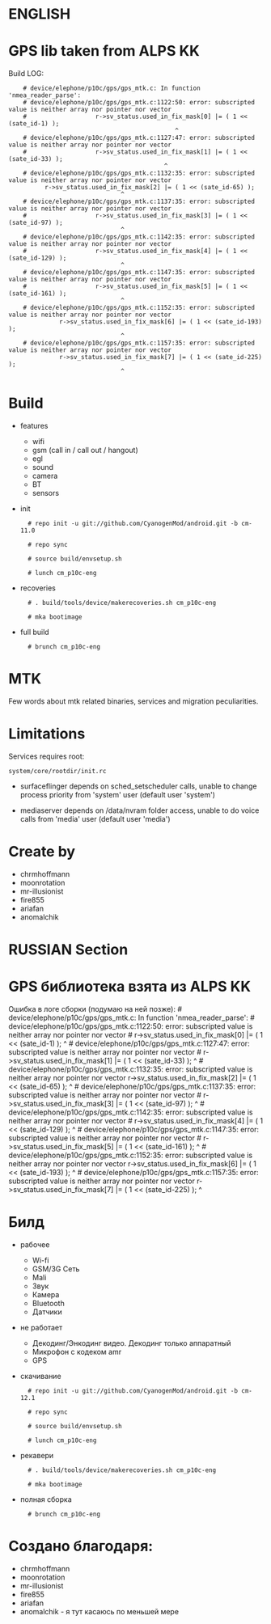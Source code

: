 # ENGLISH

# GPS lib taken from ALPS KK
Build LOG:

        # device/elephone/p10c/gps/gps_mtk.c: In function 'nmea_reader_parse':
        # device/elephone/p10c/gps/gps_mtk.c:1122:50: error: subscripted value is neither array nor pointer nor vector
        #                   r->sv_status.used_in_fix_mask[0] |= ( 1 << (sate_id-1) );
                                                  ^
        # device/elephone/p10c/gps/gps_mtk.c:1127:47: error: subscripted value is neither array nor pointer nor vector
        #                   r->sv_status.used_in_fix_mask[1] |= ( 1 << (sate_id-33) );
                                               ^
        # device/elephone/p10c/gps/gps_mtk.c:1132:35: error: subscripted value is neither array nor pointer nor vector
      		  r->sv_status.used_in_fix_mask[2] |= ( 1 << (sate_id-65) );
                                   ^
        # device/elephone/p10c/gps/gps_mtk.c:1137:35: error: subscripted value is neither array nor pointer nor vector
        #                   r->sv_status.used_in_fix_mask[3] |= ( 1 << (sate_id-97) );
                                   ^
        # device/elephone/p10c/gps/gps_mtk.c:1142:35: error: subscripted value is neither array nor pointer nor vector
        #                   r->sv_status.used_in_fix_mask[4] |= ( 1 << (sate_id-129) );
                                   ^
        # device/elephone/p10c/gps/gps_mtk.c:1147:35: error: subscripted value is neither array nor pointer nor vector
        #                   r->sv_status.used_in_fix_mask[5] |= ( 1 << (sate_id-161) );
                                   ^
        # device/elephone/p10c/gps/gps_mtk.c:1152:35: error: subscripted value is neither array nor pointer nor vector
                  r->sv_status.used_in_fix_mask[6] |= ( 1 << (sate_id-193) );
                                   ^
        # device/elephone/p10c/gps/gps_mtk.c:1157:35: error: subscripted value is neither array nor pointer nor vector
                  r->sv_status.used_in_fix_mask[7] |= ( 1 << (sate_id-225) );
                                   ^


# Build

* features

  * wifi
  * gsm (call in / call out / hangout)
  * egl
  * sound
  * camera
  * BT
  * sensors

* init

        # repo init -u git://github.com/CyanogenMod/android.git -b cm-11.0
        
        # repo sync
        
        # source build/envsetup.sh
        
        # lunch cm_p10c-eng

* recoveries

        # . build/tools/device/makerecoveries.sh cm_p10c-eng
    
        # mka bootimage

* full build

        # brunch cm_p10c-eng

# MTK

Few words about mtk related binaries, services and migration peculiarities.

# Limitations

Services requires root:

`system/core/rootdir/init.rc`

  * surfaceflinger depends on sched_setscheduler calls, unable to change process priority from 'system' user (default user 'system')

  * mediaserver depends on /data/nvram folder access, unable to do voice calls from 'media' user (default user 'media')

  
# Create by
  * chrmhoffmann
  * moonrotation
  * mr-illusionist
  * fire855
  * ariafan
  * anomalchik 
  
  
# RUSSIAN Section

# GPS библиотека взята из ALPS KK
Ошибка в логе сборки (подумаю на ней позже): 
        # device/elephone/p10c/gps/gps_mtk.c: In function 'nmea_reader_parse':
        # device/elephone/p10c/gps/gps_mtk.c:1122:50: error: subscripted value is neither array nor pointer nor vector
        #                   r->sv_status.used_in_fix_mask[0] |= ( 1 << (sate_id-1) );
                                                  ^
        # device/elephone/p10c/gps/gps_mtk.c:1127:47: error: subscripted value is neither array nor pointer nor vector
        #                   r->sv_status.used_in_fix_mask[1] |= ( 1 << (sate_id-33) );
                                               ^
        # device/elephone/p10c/gps/gps_mtk.c:1132:35: error: subscripted value is neither array nor pointer nor vector
      		  r->sv_status.used_in_fix_mask[2] |= ( 1 << (sate_id-65) );
                                   ^
        # device/elephone/p10c/gps/gps_mtk.c:1137:35: error: subscripted value is neither array nor pointer nor vector
        #                   r->sv_status.used_in_fix_mask[3] |= ( 1 << (sate_id-97) );
                                   ^
        # device/elephone/p10c/gps/gps_mtk.c:1142:35: error: subscripted value is neither array nor pointer nor vector
        #                   r->sv_status.used_in_fix_mask[4] |= ( 1 << (sate_id-129) );
                                   ^
        # device/elephone/p10c/gps/gps_mtk.c:1147:35: error: subscripted value is neither array nor pointer nor vector
        #                   r->sv_status.used_in_fix_mask[5] |= ( 1 << (sate_id-161) );
                                   ^
        # device/elephone/p10c/gps/gps_mtk.c:1152:35: error: subscripted value is neither array nor pointer nor vector
                  r->sv_status.used_in_fix_mask[6] |= ( 1 << (sate_id-193) );
                                   ^
        # device/elephone/p10c/gps/gps_mtk.c:1157:35: error: subscripted value is neither array nor pointer nor vector
                  r->sv_status.used_in_fix_mask[7] |= ( 1 << (sate_id-225) );                               ^


# Билд

* рабочее

  * Wi-fi
  * GSM/3G Сеть
  * Mali
  * Звук
  * Камера
  * Bluetooth
  * Датчики
  
* не работает
  * Декодинг/Энкодинг видео. Декодинг только аппаратный
  * Микрофон с кодеком amr
  * GPS  

* скачивание

        # repo init -u git://github.com/CyanogenMod/android.git -b cm-12.1
        
        # repo sync
        
        # source build/envsetup.sh
        
        # lunch cm_p10c-eng

* рекавери

        # . build/tools/device/makerecoveries.sh cm_p10c-eng
    
        # mka bootimage

* полная сборка

        # brunch cm_p10c-eng

  
# Создано благодаря:
  * chrmhoffmann
  * moonrotation
  * mr-illusionist
  * fire855
  * ariafan
  * anomalchik - я тут касаюсь по меньшей мере 